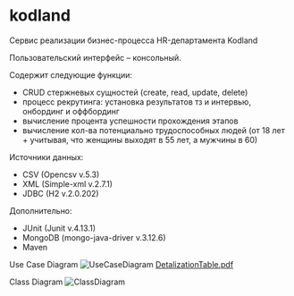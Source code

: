 # kodland
 
 Сервис реализации бизнес-процесса HR-департамента Kodland
 
 Пользовательский интерфейс – консольный.

Cодержит следующие функции:
- CRUD стержневых сущностей (create, read, update, delete)
- процесс рекрутинга: установка результатов тз и интервью, онбординг и оффбординг
- вычисление процента успешности прохождения этапов
- вычисление кол-ва потенциально трудоспособных людей
(от 18 лет + учитывая, что женщины выходят в 55 лет, а мужчины в 60)

Источники данных:
- CSV (Openсsv v.5.3)
- XML (Simple-xml v.2.7.1)
- JDBC (H2 v.2.0.202)

Дополнительно:
- JUnit (Junit v.4.13.1)
- MongoDB (mongo-java-driver v.3.12.6)
- Maven

Use Case Diagram
![UseCaseDiagram](https://user-images.githubusercontent.com/49367604/147885516-0db09cbd-e125-4627-a5a2-e86018de3405.png)
[DetalizationTable.pdf](https://github.com/annmahh/kodland/files/7799566/DetalizationTable.pdf)

Class Diagram
![ClassDiagram](https://user-images.githubusercontent.com/49367604/147885517-6c01cf18-9875-4c92-904a-9348a862e56a.png)

